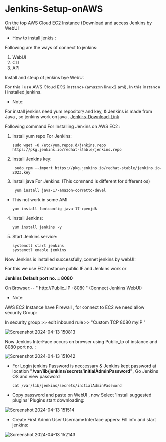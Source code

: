 # Jenkins-Setup-onAWS
On the top AWS Cloud EC2 Instance i Download and access Jenkins by WebUI

 - How to install jenkis :

Following are the ways of connect to jenkins:

1. WebUI 
2. CLI
3. API

Install and steup of jenkins bye WebUI:
 
For this i use AWS Cloud EC2 instance (amazon linux2 ami), In this instance i installed jenkins.

 - Note:

For install jenkins need yum repository and key, & Jenkins is made from Java , so jenkins work on java .
[Jenkins-Download-Link](https://pkg.jenkins.io/redhat-stable/)

Following command For Installing Jenkins on AWS EC2  :

1. Install yum repo For Jenkins:

       sudo wget -O /etc/yum.repos.d/jenkins.repo https://pkg.jenkins.io/redhat-stable/jenkins.repo

2. Install Jenkins key:

        sudo rpm --import https://pkg.jenkins.io/redhat-stable/jenkins.io-2023.key

3. Install java For Jenkins: (This command is different for different os)
   
        yum install java-17-amazon-corretto-devel
 
  - This not work in some AMI

        yum install fontconfig java-17-openjdk
4. Install Jenkins:

       yum install jenkins -y

5. Start Jenkins service:

       systemctl start jenkins
       systemctl enable jenkins

Now Jenkins is installed successfully, connet jenkins by webUI:

For this we use EC2 instance public IP and Jenkins work or 

**Jenkins Default port no. = 8080**

On Browser:--  " http://Public_IP : 8080 " (Connect Jenkins WebUI)

 - Note: 

AWS EC2 Instance have Firewall , for connect to EC2 we need allow security Group:

In security group >> edit inbound rule >> "Custom TCP  8080  myIP "

![Screenshot 2024-04-13 150813](https://github.com/Pratikshinde55/Jenkins/assets/145910708/05ad7d9f-e63e-49cf-95bb-448dfb4a1916)

Now Jenkins InterFace occurs on browser using Public_Ip of instance and 8080 port no. :

![Screenshot 2024-04-13 151042](https://github.com/Pratikshinde55/Jenkins/assets/145910708/1e827615-2005-46ef-8390-427624c5bb78)

- For Login jenkins Password is neccessary & Jenkins kept password at location **"/var/lib/jenkins/secrets/initialAdminPassword"**, Go Jenkins OS  and view 
password 
      
      cat /var/lib/jenkins/secrets/initialAdminPassword

- Copy password and paste on WebUI , now Select 'Install suggested plugins' Plugins start downloading:

![Screenshot 2024-04-13 151514](https://github.com/Pratikshinde55/Jenkins/assets/145910708/42353e64-69da-493d-9816-85153ec7e479)

- Create First Admin User Username Interface appers: Fill info and start jenkins:

![Screenshot 2024-04-13 152143](https://github.com/Pratikshinde55/Jenkins/assets/145910708/6765f294-f394-4223-8881-4755699dc96d)
































   
